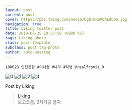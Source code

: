 ```yaml
---
layout: post
current: post
cover: https://pbs.twimg.com/media/Dgh-DRuVQAEdCOe.jpg
navigation: true
title: Liking twitter post
date: 2018-06-25 19:37:56 +0900 KST
tags: Liking photo
class: post-template
subclass: post tag-photo
author: auto-posting
---
```


```  
180623 인천공항 #이나경 #나꼬 #하영 @realfromis_9  

```

![0](https://pbs.twimg.com/media/Dgh9_vLVMAEUlcg.jpg)
![1](https://pbs.twimg.com/media/Dgh-BKRUwAA8hK_.jpg)
![2](https://pbs.twimg.com/media/Dgh-CAkVQAAmWNC.jpg)
![3](https://pbs.twimg.com/media/Dgh-DRuVQAEdCOe.jpg)


Post by Liking

> [Liking](https://twitter.com/liking61)  
  로고크롭, 2차가공 금지
